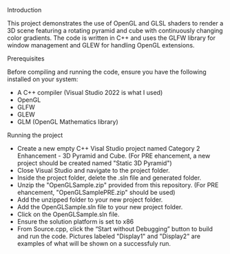 
Introduction 

This project demonstrates the use of OpenGL and GLSL shaders to render a 3D scene featuring a rotating pyramid and cube with continuously changing color gradients. The code is written in C++ and uses the GLFW library for window management and GLEW for handling OpenGL extensions.

Prerequisites

Before compiling and running the code, ensure you have the following installed on your system:

- A C++ compiler (Visual Studio 2022 is what I used)
- OpenGL
- GLFW
- GLEW
- GLM (OpenGL Mathematics library)


Running the project

- Create a new empty C++ Visal Studio project named Category 2 Enhancement - 3D Pyramid and Cube. (For PRE ehancement, a new project should be created named "Static 3D Pyramid")
- Close Visual Studio and navigate to the project folder.
- Inside the project folder, delete the .sln file and generated folder.
- Unzip the "OpenGLSample.zip" provided from this repository. (For PRE ehancement, "OpenGLSamplePRE.zip" should be used)
- Add the unzipped folder to your new project folder.
- Add the OpenGLSample.sln file to your new project folder.
- Click on the OpenGLSample.sln file.
- Ensure the solution platform is set to x86
- From Source.cpp, click the “Start without Debugging” button to build and run the code. Pictures labeled "Display1" and "Display2" are examples of what will be shown on a successfuly run.
